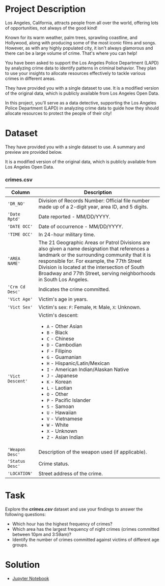 # Project Description
Los Angeles, California, attracts people from all over the world, offering lots of opportunities, not always of the good kind!

Known for its warm weather, palm trees, sprawling coastline, and Hollywood, along with producing some of the most iconic films and songs. However, as with any highly populated city, it isn't always glamorous and there can be a large volume of crime. That's where you can help!

You have been asked to support the Los Angeles Police Department (LAPD) by analyzing crime data to identify patterns in criminal behavior. They plan to use your insights to allocate resources effectively to tackle various crimes in different areas.

They have provided you with a single dataset to use. It is a modified version of the original data, which is publicly available from Los Angeles Open Data.

In this project, you'll serve as a data detective, supporting the Los Angeles Police Department (LAPD) in analyzing crime data to guide how they should allocate resources to protect the people of their city!

# Dataset
They have provided you with a single dataset to use. A summary and preview are provided below.

It is a modified version of the original data, which is publicly available from Los Angeles Open Data.

### **crimes.csv**
| Column     | Description              |
|------------|--------------------------|
| `'DR_NO'` | Division of Records Number: Official file number made up of a 2-digit year, area ID, and 5 digits. |
| `'Date Rptd'` | Date reported - MM/DD/YYYY. |
| `'DATE OCC'` | Date of occurrence - MM/DD/YYYY. |
| `'TIME OCC'` | In 24-hour military time. |
| `'AREA NAME'` | The 21 Geographic Areas or Patrol Divisions are also given a name designation that references a landmark or the surrounding community that it is responsible for. For example, the 77th Street Division is located at the intersection of South Broadway and 77th Street, serving neighborhoods in South Los Angeles. |
| `'Crm Cd Desc'` | Indicates the crime committed. |
| `'Vict Age'` | Victim's age in years. |
| `'Vict Sex'` | Victim's sex: `F`: Female, `M`: Male, `X`: Unknown. |
| `'Vict Descent'` | Victim's descent:<ul><li>`A` - Other Asian</li><li>`B` - Black</li><li>`C` - Chinese</li><li>`D` - Cambodian</li><li>`F` - Filipino</li><li>`G` - Guamanian</li><li>`H` - Hispanic/Latin/Mexican</li><li>`I` - American Indian/Alaskan Native</li><li>`J` - Japanese</li><li>`K` - Korean</li><li>`L` - Laotian</li><li>`O` - Other</li><li>`P` - Pacific Islander</li><li>`S` - Samoan</li><li>`U` - Hawaiian</li><li>`V` - Vietnamese</li><li>`W` - White</li><li>`X` - Unknown</li><li>`Z` - Asian Indian</li> |
| `'Weapon Desc'` | Description of the weapon used (if applicable). |
| `'Status Desc'` | Crime status. |
| `'LOCATION'` | Street address of the crime. |

# Task
Explore the ***crimes.csv*** dataset and use your findings to answer the following questions:
- Which hour has the highest frequency of crimes? 
- Which area has the largest frequency of night crimes (crimes committed between 10pm and 3:59am)?
- Identify the number of crimes committed against victims of different age groups.

# Solution
- [Jupyter Notebook](notebook.ipynb)
